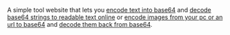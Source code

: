 A simple tool website that lets you [encode text into base64](https://base64.help/encode.html) and [decode base64 strings to readable text online](https://base64.help) or [encode images from your pc or an url to base64](https://base64.help/image-encode.html
) and [decode them back from base64](https://base64.help/image-decode.html).
